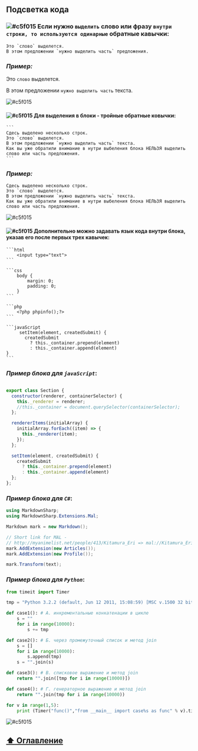 
## Подсветка кода

### ![#c5f015](https://via.placeholder.com/15/c5f015/000000?text=+) Если нужно `выделить` слово или фразу `внутри строки, то используются одинарные` обратные кавычки:

```
Это `слово` выделется.
В этом предложении `нужно выделить часть` предложения.
```
### _Пример:_

Это `слово` выделется.    
  
В этом предложении `нужно выделить часть` текста.

![#c5f015](https://via.placeholder.com/1100x5/c5f015/000000?text=+)

#### ![#c5f015](https://via.placeholder.com/15/c5f015/000000?text=+) Для выделения в блоки - тройные обратные ковычки:

    ```
    Сдесь выделено несколько строк.
    Это `слово` выделется.    
    В этом предложении `нужно выделить часть` текста.
    Как вы уже обратили внимание в нутри выбеления блока НЕЛЬЗЯ выделить слово или часть предложения.
    ```
    
### _Пример:_

 ```
Сдесь выделено несколько строк.
Это `слово` выделется.    
В этом предложении `нужно выделить часть` текста.
Как вы уже обратили внимание в нутри выбеления блока НЕЛЬЗЯ выделить слово или часть предложения.
```

![#c5f015](https://via.placeholder.com/1100x5/c5f015/000000?text=+)

#### ![#c5f015](https://via.placeholder.com/15/c5f015/000000?text=+) Дополнительно можно задавать язык кода внутри блока, указав его после первых трех кавычек:

    ```html
        <input type="text">
    ```

    ```css
        body {
            margin: 0;
            padding: 0;
        }
    ```

    ```php
        <?php phpinfo();?>
    ```
    
    ```javaScript
         setItem(element, createdSubmit) {
           createdSubmit
             ? this._container.prepend(element)
             : this._container.append(element)
    }
    ```
### _Пример блока для `javaScript`_:

```javaScript

export class Section {
  constructor(renderer, containerSelector) {
    this._renderer = renderer;
    //this._container = document.querySelector(containerSelector);
  };

  rendererItems(initialArray) {
    initialArray.forEach((item) => {
      this._renderer(item);
    });
  };

  setItem(element, createdSubmit) {
    createdSubmit
      ? this._container.prepend(element)
      : this._container.append(element)
  };
};
```

### _Пример блока для `C#`_:

```C#
using MarkdownSharp;
using MarkdownSharp.Extensions.Mal;

Markdown mark = new Markdown();

// Short link for MAL - 
// http://myanimelist.net/people/413/Kitamura_Eri => mal://Kitamura_Eri
mark.AddExtension(new Articles()); 
mark.AddExtension(new Profile());

mark.Transform(text);
```

### _Пример блока для `Python`_:

```Python
from timeit import Timer

tmp = "Python 3.2.2 (default, Jun 12 2011, 15:08:59) [MSC v.1500 32 bit (Intel)] on win32."

def case1(): # А. инкрементальные конкатенации в цикле
    s = ""
    for i in range(10000):
        s += tmp

def case2(): # Б. через промежуточный список и метод join
    s = []
    for i in range(10000):
        s.append(tmp)
    s = "".join(s)

def case3(): # В. списковое выражение и метод join
    return "".join([tmp for i in range(10000)])

def case4(): # Г. генераторное выражение и метод join
    return "".join(tmp for i in range(10000))

for v in range(1,5):
    print (Timer("func()","from __main__ import case%s as func" % v).timeit(200))
```

![#c5f015](https://via.placeholder.com/1100x5/c5f015/000000?text=+)

## [:arrow_up:  Оглавление](https://github.com/BaturinSS/manual-README.md/blob/main/README.md#оглавление)
